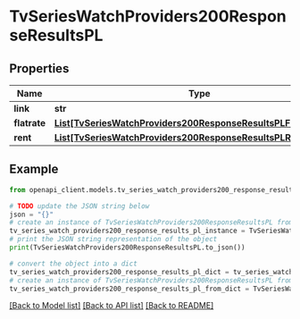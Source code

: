 # TvSeriesWatchProviders200ResponseResultsPL


## Properties

Name | Type | Description | Notes
------------ | ------------- | ------------- | -------------
**link** | **str** |  | [optional] 
**flatrate** | [**List[TvSeriesWatchProviders200ResponseResultsPLFlatrateInner]**](TvSeriesWatchProviders200ResponseResultsPLFlatrateInner.md) |  | [optional] 
**rent** | [**List[TvSeriesWatchProviders200ResponseResultsPLRentInner]**](TvSeriesWatchProviders200ResponseResultsPLRentInner.md) |  | [optional] 

## Example

```python
from openapi_client.models.tv_series_watch_providers200_response_results_pl import TvSeriesWatchProviders200ResponseResultsPL

# TODO update the JSON string below
json = "{}"
# create an instance of TvSeriesWatchProviders200ResponseResultsPL from a JSON string
tv_series_watch_providers200_response_results_pl_instance = TvSeriesWatchProviders200ResponseResultsPL.from_json(json)
# print the JSON string representation of the object
print(TvSeriesWatchProviders200ResponseResultsPL.to_json())

# convert the object into a dict
tv_series_watch_providers200_response_results_pl_dict = tv_series_watch_providers200_response_results_pl_instance.to_dict()
# create an instance of TvSeriesWatchProviders200ResponseResultsPL from a dict
tv_series_watch_providers200_response_results_pl_from_dict = TvSeriesWatchProviders200ResponseResultsPL.from_dict(tv_series_watch_providers200_response_results_pl_dict)
```
[[Back to Model list]](../README.md#documentation-for-models) [[Back to API list]](../README.md#documentation-for-api-endpoints) [[Back to README]](../README.md)


